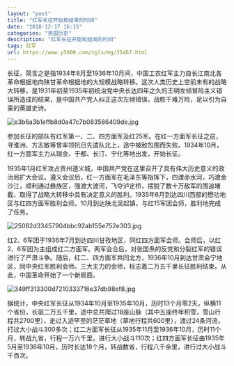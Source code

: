 ```yaml
---
layout: "post"
title: "红军长征开始和结束的时间"
date: "2018-12-17 16:15"
categories: "民国历史"
description: "红军长征开始和结束的时间"
tags: 红军
url: https://www.y5000.com/zgls/mg/35467.html
---
```






长征，简言之是指1934年8月至1936年10月间，中国工农红军主力自长江南北各革命根据地向陕甘革命根据地的大规模战略转移。这次人类历史上空前未有的战略大转移，是1931年初至1935年初统治党中央长达四年之久的王明左倾冒险主义错误所造成的结果，是中国共产党人纠正这次左倾错误，战胜千难万险，足以引为自豪的英雄史诗。

![e3b6a3b1effb8d0a47c7b083586409de.jpg](https://img.y5000.com/uploads/allimg/181023/e3b6a3b1effb8d0a47c7b083586409de.jpg)

参加长征的部队有红军第一、二、四方面军及红25军。在红一方面军长征之前，寻淮洲、方志敏等曾率领抗日先遣队北上，途中被敌包围而失败。1934年10月，红一方面军主力从瑞金、于都、长汀、宁化等地出发，开始长征。

1935年1月红军攻占贵州遵义城，中国共产党在这里召开了具有伟大历史意义的政治局扩大会议。遵义会议后，红一方面军在毛泽东等指挥下，四渡赤水河，巧渡金沙江，顺利通过彝族区，强渡大渡河，飞夺泸定桥，摆脱了数十万敌军的围追堵截，取得了战略大转移中具有决定意义的胜利。1935年6月到达四川西部的懋功地区与红四方面军胜利会师。10月到达陕北吴起镇，与红15军团会师，胜利地完成了任务。

![25082d33457904bbc92ab155e752e303.jpg](https://img.y5000.com/uploads/allimg/181023/25082d33457904bbc92ab155e752e303.jpg)

红2、6军团于1936年7月到达四川甘孜地区，同红四方面军会师。会师后，以红2、6军团为主组成红二方面军。两军会合后，对张国焘的反党和分裂红军的错误进行了严肃斗争。随后，红二、四方面军共同北方，1936年10月到达甘肃会宁地区，同中央红军胜利会师。三大主力的会师，标志着二万五千里长征胜利结束。从此，中国革命开始了一个新局面。

![349ff313300d7210333716e37db98ef8.jpg](https://img.y5000.com/uploads/allimg/181023/349ff313300d7210333716e37db98ef8.jpg)

据统计，中央红军长征从1934年10月至1935年10月，历时13个月零2天，纵横11个省份，长驱二万五千里，途中总共爬过18座山脉（其中五座终年积雪，雪山行程共2700里），走过入迹罕至的茫茫草地（草地行程共600里），渡过24条河流，打过大小战斗300多次；红二方面军长征从1935年11月至1936年10月，历时11个月，转战九省，行程一万六千里，进行大小战斗110次；红四方面军长征由1935年5月至1936年10月，历时长达18个月，转战数省，行程八千余里，进行过大小战斗千百次。

  

